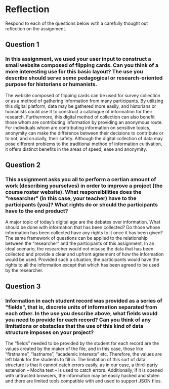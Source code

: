 # Reflection

Respond to each of the questions below with a carefully thought out reflection on the assignment.

## Question 1
### In this assignment, we used your user input to construct a small website composed of flipping cards. Can you think of a more interesting use for this basic layout? The use you describe should serve some pedagogical or research-oriented purpose for historians or humanists.

The website composed of flipping cards can be used for survey collection or as a method of gathering information from many participants. By utilizing this digital platform, data may be gathered more easily, and historians or humanists could use it to construct a catalogue of information for their research. Furthermore, this digital method of collection can also benefit those whom are contributing information by providing an anonymous route. For individuals whom are contributing information on sensitive topics, anonymity can make the difference between their decisions to contribute or to not, and crucially, their safety. Although the digital collection of data may pose different problems to the traditional method of information cultivation, it offers distinct benefits in the areas of speed, ease and anonymity. 

## Question 2
### This assignment asks you all to perform a certian amount of work (describing yourselves) in order to improve a project (the course roster website). What responsibilities does the "researcher" (in this case, your teacher) have to the participants (you)? What rights do or should the participants have to the end product? 

A major topic of today’s digital age are the debates over information. What should be done with information that has been collected? Do those whose information has been collected have any rights to it once it has been given? The same framework of questions can be applied to the relationship between the “researcher” and the participants of this assignment. In an ideal scenario, the researcher would not misuse the data that has been collected and provide a clear and upfront agreement of how the information would be used. Provided such a situation, the participants would have the rights to all the information except that which has been agreed to be used by the researcher.  

## Question 3
### Information in each student record was provided as a series of "fields", that is, discrete units of information separated from each other. In the use you describe above, what fields would you need to provide for each record? Can you think of any limitations or obstacles that the use of this kind of data structure imposes on your project?

The “fields” needed to be provided by the student for each record are the values created by the maker of the file, and in this case, those like “firstname”, “lastname”, “academic interests” etc. Therefore, the values are left blank for the students to fill in. The limitation of this sort of data structure is that it cannot catch errors easily, as in our case, a third-party extension – Mocha test – is used to catch errors. Additionally, if it is opened with untrusted browsers, the information may be easily hacked and stolen and there are limited tools compatible with and used to support JSON files. 
